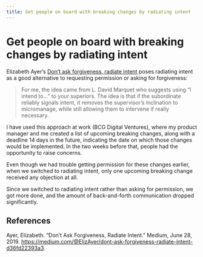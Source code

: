 ```yaml
---
title: Get people on board with breaking changes by radiating intent
---
```


# Get people on board with breaking changes by radiating intent
Elizabeth Ayer’s [Don’t ask forgiveness, radiate intent](https://medium.com/@ElizAyer/dont-ask-forgiveness-radiate-intent-d36fd22393a3) poses radiating intent as a good alternative to requesting permission or asking for forgiveness:

> For me, the idea came from L. David Marquet who suggests using “I intend to…” to your superiors. The idea is that if the subordinate reliably signals intent, it removes the supervisor’s inclination to micromanage, while still allowing them to intervene if really necessary.

I have used this approach at work (BCG Digital Ventures), where my product manager and me created a list of upcoming breaking changes, along with a deadline 14 days in the future, indicating the date on which those changes would be implemented. In the two weeks before that, people had the opportunity to raise concerns.

Even though we had trouble getting permission for these changes earlier, when we switched to radiating intent, only one upcoming breaking change received any objection at all.

Since we switched to radiating intent rather than asking for permission, we got more done, and the amount of back-and-forth communication dropped significantly.

## References
Ayer, Elizabeth. “Don’t Ask Forgiveness, Radiate Intent.” Medium, June 28, 2019. <https://medium.com/@ElizAyer/dont-ask-forgiveness-radiate-intent-d36fd22393a3>.
